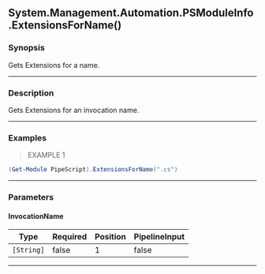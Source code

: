 System.Management.Automation.PSModuleInfo.ExtensionsForName()
-------------------------------------------------------------




### Synopsis
Gets Extensions for a name.



---


### Description

Gets Extensions for an invocation name.



---


### Examples
> EXAMPLE 1

```PowerShell
(Get-Module PipeScript).ExtensionsForName(".cs")
```


---


### Parameters
#### **InvocationName**




|Type      |Required|Position|PipelineInput|
|----------|--------|--------|-------------|
|`[String]`|false   |1       |false        |





---
